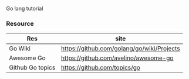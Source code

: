 
Go lang tutorial

### Resource
Res|site
---|----
Go Wiki|https://github.com/golang/go/wiki/Projects
Awesome Go|https://github.com/avelino/awesome-go
Github Go topics|https://github.com/topics/go
